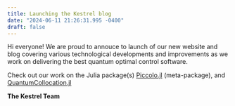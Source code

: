 ```yaml
---
title: Launching the Kestrel blog
date: "2024-06-11 21:26:31.995 -0400"
draft: false
---
```


Hi everyone! We are proud to annouce to launch of our new website and blog covering various technological developments and improvements as we work on delivering the best quantum optimal control software.

Check out our work on the Julia package(s) [Piccolo.jl](https://github.com/aarontrowbridge/Piccolo.jl) (meta-package), and [QuantumCollocation.jl](https://github.com/aarontrowbridge/QuantumCollocation.jl)

**The Kestrel Team**
